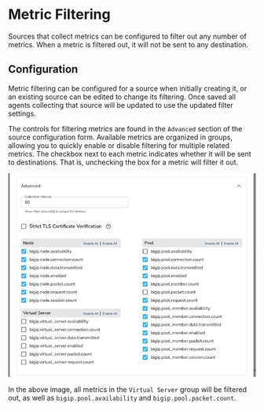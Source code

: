 # Metric Filtering

Sources that collect metrics can be configured to filter out any number of metrics.
When a metric is filtered out, it will not be sent to any destination.

## Configuration

Metric filtering can be configured for a source when initially creating it, or an existing source
can be edited to change its filtering.
Once saved all agents collecting that source will be updated to use the updated filter settings.

The controls for filtering metrics are found in the `Advanced` section of the source configuration form.
Available metrics are organized in groups, allowing you to quickly enable or disable filtering for
multiple related metrics. The checkbox next to each metric indicates whether it will be sent to destinations.
That is, unchecking the box for a metric will filter it out.

<img src="./images/metric_filtering_example.png" width="700px" alt="Configuring F5 Big-IP filtering">

In the above image, all metrics in the `Virtual Server` group will be filtered out, as well as `bigip.pool.availability` and `bigip.pool.packet.count`.
